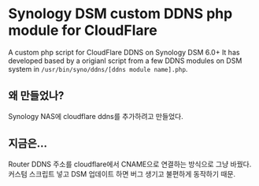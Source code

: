 # Synology DSM custom DDNS php module for CloudFlare
A custom php script for CloudFlare DDNS on Synology DSM 6.0+
It has developed based by a origianl script from a few DDNS modules on DSM system in `/usr/bin/syno/ddns/[ddns module name].php`.

## 왜 만들었나?
Synology NAS에 cloudflare ddns를 추가하려고 만들었다.

## 지금은...
Router DDNS 주소를 cloudflare에서 CNAME으로 연결하는 방식으로 그냥 바꿨다.
커스텀 스크립트 넣고 DSM 업데이트 하면 버그 생기고 불편하게 동작하기 때문.

